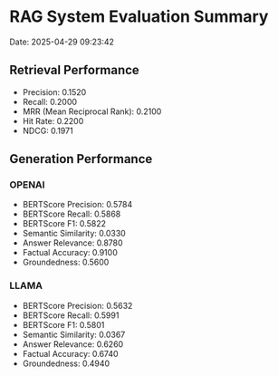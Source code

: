 # RAG System Evaluation Summary
Date: 2025-04-29 09:23:42

## Retrieval Performance
- Precision: 0.1520
- Recall: 0.2000
- MRR (Mean Reciprocal Rank): 0.2100
- Hit Rate: 0.2200
- NDCG: 0.1971

## Generation Performance
### OPENAI
- BERTScore Precision: 0.5784
- BERTScore Recall: 0.5868
- BERTScore F1: 0.5822
- Semantic Similarity: 0.0330
- Answer Relevance: 0.8780
- Factual Accuracy: 0.9100
- Groundedness: 0.5600

### LLAMA
- BERTScore Precision: 0.5632
- BERTScore Recall: 0.5991
- BERTScore F1: 0.5801
- Semantic Similarity: 0.0367
- Answer Relevance: 0.6260
- Factual Accuracy: 0.6740
- Groundedness: 0.4940
